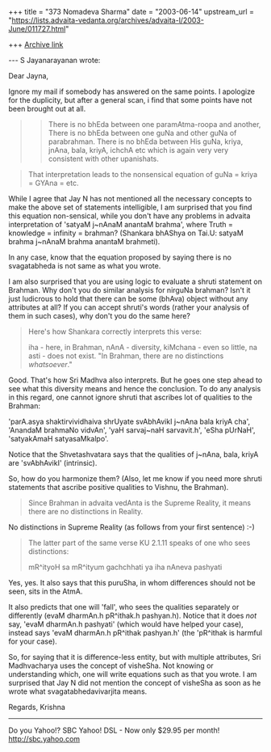 +++
title = "373 Nomadeva Sharma"
date = "2003-06-14"
upstream_url = "https://lists.advaita-vedanta.org/archives/advaita-l/2003-June/011727.html"

+++
[Archive link](https://lists.advaita-vedanta.org/archives/advaita-l/2003-June/011727.html)


--- S Jayanarayanan <sjayana at yahoo.com> wrote:

Dear Jayna,

Ignore my mail if somebody has answered on the same points. I apologize
for the duplicity, but after a general scan, i find that some points
have not been brought out at all.

> > There is no bhEda between one paramAtma-roopa and
> > another,
> > There is no bhEda between one guNa and other guNa of
> > parabrahman.
> > There is no bhEda between His guNa, kriya, jnAna,
> > bala, kriyA, ichchA etc
> > which is again very very consistent with other
> > upanishats.

> That interpretation leads to the nonsensical equation
> of guNa = kriya = GYAna = etc. 

While I agree that Jay N has not mentioned all the necessary concepts
to make the above set of statements intelligible, I am surprised that
you find this equation non-sensical, while you don't have any problems
in advaita interpretation of 'satyaM j~nAnaM anantaM brahma', where
Truth = knowledge = infinity = brahman? (Shankara bhAShya on Tai.U:
satyaM brahma j~nAnaM brahma anantaM brahmeti).

In any case, know that the equation proposed by saying there is no
svagatabheda is not same as what you wrote. 

I am also surprised that you are using logic to evaluate a shruti
statement on Brahman. Why don't you do similar analysis for nirguNa
brahman? Isn't it just ludicrous to hold that there can be some (bhAva)
object without any attributes at all? If you can accept shruti's words
(rather your analysis of them in such cases), why don't you do the same
here?

> Here's how Shankara correctly interprets this verse:
> 
> iha - here, in Brahman, nAnA - diversity, kiMchana -
> even so little, na asti - does not exist. 
> "In Brahman, there are no distinctions *whatsoever*."

Good. That's how Sri Madhva also interprets. But he goes one step ahead
to see what this diversity means and hence the conclusion. To do any
analysis in this regard, one cannot ignore shruti that ascribes lot of
qualities to the Brahman:

'parA.asya shaktirvividhaiva shrUyate svAbhAvikI j~nAna bala kriyA
cha', 'AnandaM brahmaNo vidvAn', 'yaH sarvaj~naH sarvavit.h', 'eSha
pUrNaH', 'satyakAmaH satyasaMkalpo'.

Notice that the Shvetashvatara says that the qualities of j~nAna, bala,
kriyA are 'svAbhAvikI' (intrinsic). 

So, how do you harmonize them? (Also, let me know if you need more
shruti statements that ascribe positive qualities to Vishnu, the
Brahman).

> Since Brahman in advaita vedAnta is the Supreme Reality, it means 
> there are no distinctions in Reality. 

No distinctions in Supreme Reality (as follows from your first
sentence) :-)

> The latter part of the same verse KU 2.1.11 speaks of
> one who sees distinctions:
> 
> mR^ityoH sa mR^ityum gachchhati ya iha nAneva pashyati

Yes, yes. It also says that this puruSha, in whom differences should
not be seen, sits in the AtmA.

It also predicts that one will 'fall', who sees the qualities
separately or differently (evaM dharmAn.h pR^ithak.h pashyan.h). Notice
that it does _not_ say, 'evaM dharmAn.h pashyati' (which would have
helped your case), instead says 'evaM dharmAn.h pR^ithak pashyan.h'
(the 'pR^ithak is harmful for your case).

So, for saying that it is difference-less entity, but with multiple
attributes, Sri Madhvacharya uses the concept of visheSha. Not knowing
or understanding which, one will write equations such as that you
wrote. I am surprised that Jay N did not mention the concept of
visheSha as soon as he wrote what svagatabhedavivarjita means.

Regards,
Krishna

__________________________________
Do you Yahoo!?
SBC Yahoo! DSL - Now only $29.95 per month!
http://sbc.yahoo.com

